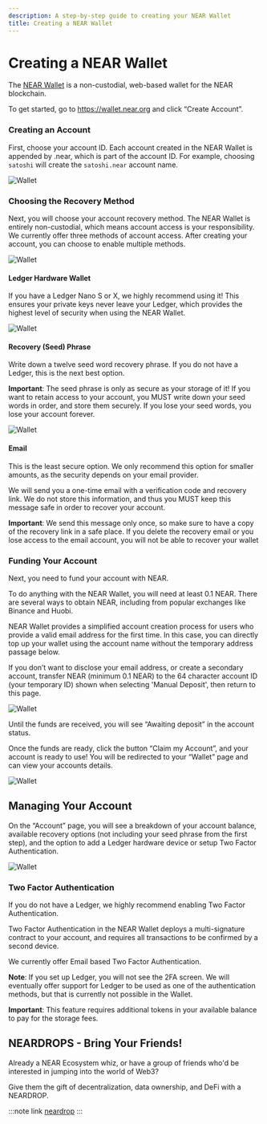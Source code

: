 ```yaml
---
description: A step-by-step guide to creating your NEAR Wallet
title: Creating a NEAR Wallet
---
```


# Creating a NEAR Wallet

The [NEAR Wallet](https://wallet.near.org) is a non-custodial, web-based wallet for the NEAR blockchain.&#x20;

To get started, go to https://wallet.near.org and click “Create Account”.&#x20;

### Creating an Account&#x20;

First, choose your account ID. Each account created in the NEAR Wallet is appended by .near, which is part of the account ID. For example, choosing `satoshi` will create the `satoshi.near` account name.

![Wallet](/images/wallet1.png)

### Choosing the Recovery Method&#x20;

Next, you will choose your account recovery method. The NEAR Wallet is entirely non-custodial, which means account access is your responsibility. We currently offer three methods of account access. After creating your account, you can choose to enable multiple methods.

![Wallet](/images/wallet2.png)

#### Ledger Hardware Wallet&#x20;

If you have a Ledger Nano S or X, we highly recommend using it! This ensures your private keys never leave your Ledger, which provides the highest level of security when using the NEAR Wallet.

![Wallet](/images/wallet3.png)

#### Recovery (Seed) Phrase&#x20;

Write down a twelve seed word recovery phrase. If you do not have a Ledger, this is the next best option.&#x20;

**Important**: The seed phrase is only as secure as your storage of it! If you want to retain access to your account, you MUST write down your seed words in order, and store them securely. If you lose your seed words, you lose your account forever.

![Wallet](/images/wallet4.png)

#### Email&#x20;

This is the least secure option. We only recommend this option for smaller amounts, as the security depends on your email provider.&#x20;

We will send you a one-time email with a verification code and recovery link. We do not store this information, and thus you MUST keep this message safe in order to recover your account.&#x20;

**Important**: We send this message only once, so make sure to have a copy of the recovery link in a safe place. If you delete the recovery email or you lose access to the email account, you will not be able to recover your wallet

### Funding Your Account&#x20;

Next, you need to fund your account with NEAR.&#x20;

To do anything with the NEAR Wallet, you will need at least 0.1 NEAR. There are several ways to obtain NEAR, including from popular exchanges like Binance and Huobi.&#x20;

NEAR Wallet provides a simplified account creation process for users who provide a valid email address for the first time. In this case, you can directly top up your wallet using the account name without the temporary address passage below.&#x20;

If you don’t want to disclose your email address, or create a secondary account, transfer NEAR (minimum 0.1 NEAR) to the 64 character account ID (your temporary ID) shown when selecting 'Manual Deposit', then return to this page.

![Wallet](/images/wallet5.png)

Until the funds are received, you will see “Awaiting deposit” in the account status.&#x20;

Once the funds are ready, click the button “Claim my Account”, and your account is ready to use! You will be redirected to your “Wallet” page and can view your accounts details.

![Wallet](/images/wallet6.png)

## Managing Your Account&#x20;

On the “Account” page, you will see a breakdown of your account balance, available recovery options (not including your seed phrase from the first step), and the option to add a Ledger hardware device or setup Two Factor Authentication.

![Wallet](/images/wallet7.png)

### Two Factor Authentication

&#x20;If you do not have a Ledger, we highly recommend enabling Two Factor Authentication.&#x20;

Two Factor Authentication in the NEAR Wallet deploys a multi-signature contract to your account, and requires all transactions to be confirmed by a second device.&#x20;

We currently offer Email based Two Factor Authentication.&#x20;

**Note**: If you set up Ledger, you will not see the 2FA screen. We will eventually offer support for Ledger to be used as one of the authentication methods, but that is currently not possible in the Wallet.&#x20;

**Important**: This feature requires additional tokens in your available balance to pay for the storage fees.

## NEARDROPS - Bring Your Friends!

Already a NEAR Ecosystem whiz, or have a group of friends who'd be interested in jumping into the world of Web3?

Give them the gift of decentralization, data ownership, and DeFi with a NEARDROP.

:::note link
[neardrop](./neardrop)
:::
